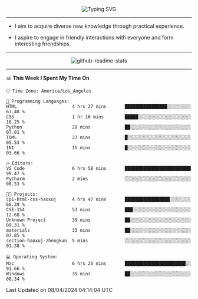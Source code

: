 <p align="center">
  <img src="https://readme-typing-svg.demolab.com?font=Fira+Code&weight=500&size=32&duration=2500&pause=1600&center=true&vCenter=true&random=false&width=1024&height=64&lines=Hi+there+%F0%9F%91%8B;I'm+delighted+you+could+make+it+here+%F0%9F%8E%89;I'm+Harry%2C+a+college+student+still+finding+my+way" alt="Typing SVG" />
</p>


---


- I aim to acquire diverse new knowledge through practical experience.

- I aspire to engage in friendly interactions with everyone and form interesting friendships.


---


<p align="center">
  <img src="https://github-readme-stats.vercel.app/api?username=Harry-Jing&show_icons=true" alt="github-readme-stats"/>
</p>


---

<!--START_SECTION:waka-->
📊 **This Week I Spent My Time On** 

```text
🕑︎ Time Zone: America/Los_Angeles

💬 Programming Languages: 
HTML                     4 hrs 27 mins       ████████████████░░░░░░░░░   63.48 % 
CSS                      1 hr 16 mins        █████░░░░░░░░░░░░░░░░░░░░   18.25 % 
Python                   29 mins             ██░░░░░░░░░░░░░░░░░░░░░░░   07.01 % 
TOML                     23 mins             █░░░░░░░░░░░░░░░░░░░░░░░░   05.53 % 
INI                      15 mins             █░░░░░░░░░░░░░░░░░░░░░░░░   03.66 % 

🔥 Editors: 
VS Code                  6 hrs 58 mins       █████████████████████████   99.47 % 
PyCharm                  2 mins              ░░░░░░░░░░░░░░░░░░░░░░░░░   00.53 % 

🐱‍💻 Projects: 
cp1-html-css-haoxuj      4 hrs 47 mins       █████████████████░░░░░░░░   68.39 % 
CSE-154                  53 mins             ███░░░░░░░░░░░░░░░░░░░░░░   12.68 % 
Unknown Project          39 mins             ██░░░░░░░░░░░░░░░░░░░░░░░   09.31 % 
materials                33 mins             ██░░░░░░░░░░░░░░░░░░░░░░░   07.85 % 
section-haoxuj-zhengkun  5 mins              ░░░░░░░░░░░░░░░░░░░░░░░░░   01.38 % 

💻 Operating System: 
Mac                      6 hrs 25 mins       ███████████████████████░░   91.66 % 
Windows                  35 mins             ██░░░░░░░░░░░░░░░░░░░░░░░   08.34 % 
```


 Last Updated on 08/04/2024 04:14:04 UTC
<!--END_SECTION:waka-->

